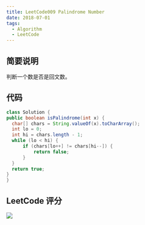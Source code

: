 ```yaml
---
title: LeetCode009 Palindrome Number
date: 2018-07-01
tags:
  - Algorithm
  - LeetCode
---
```



## 简要说明

判断一个数是否是回文数。

## 代码


```java
class Solution {
public boolean isPalindrome(int x) {
  char[] chars = String.valueOf(x).toCharArray();
  int lo = 0;
  int hi = chars.length - 1;
  while (lo < hi) {
      if (chars[lo++] != chars[hi--]) {
          return false;
      }
  }
  return true;
}
}
```

## LeetCode 评分


![](https://raw.githubusercontent.com/peiel/oss/master/uPic/chENgd.png)
